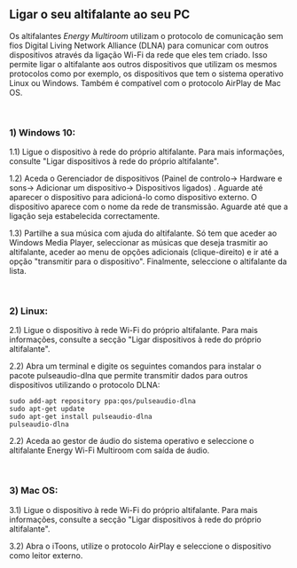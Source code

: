 ## Ligar o seu altifalante ao seu PC

Os altifalantes *Energy Multiroom* utilizam o protocolo de comunicação sem fios Digital Living Network Alliance (DLNA) para comunicar com outros dispositivos através da ligação Wi-Fi da rede que eles tem criado. Isso permite ligar o altifalante aos outros dispositivos que utilizam os mesmos protocolos como por exemplo, os dispositivos que tem o sistema operativo Linux ou Windows. Também é compatível com o protocolo AirPlay de Mac OS. 

<br/>

### 1) Windows 10:

1.1) Ligue o dispositivo à rede do próprio altifalante. Para mais informações, consulte "Ligar dispositivos à rede do próprio altifalante".

1.2) Aceda o Gerenciador de dispositivos (Painel de controlo-> Hardware e sons-> Adicionar um dispositivo-> Dispositivos ligados) . Aguarde até aparecer o dispositivo para adicioná-lo como dispositivo externo. O dispositivo aparece com o nome da rede de transmissão. Aguarde até que a ligação seja estabelecida correctamente. 

1.3) Partilhe a sua música com ajuda do altifalante. Só tem que aceder ao Windows Media Player, seleccionar as músicas que deseja trasmitir ao altifalante, aceder ao menu de opções adicionais (clique-direito) e ir até a opção "transmitir para o dispositivo". Finalmente, seleccione o altifalante da lista.

<br/>

### 2) Linux:

2.1) Ligue o dispositivo à rede Wi-Fi do próprio altifalante. Para mais informações, consulte a secção "Ligar dispositivos à rede do próprio altifalante".
 
2.2) Abra um terminal e digite os seguintes comandos para instalar o pacote pulseaudio-dlna que permite transmitir dados para outros dispositivos utilizando o protocolo DLNA:

	sudo add-apt repository ppa:qos/pulseaudio-dlna
	sudo apt-get update 	
	sudo apt-get install pulseaudio-dlna
	pulseaudio-dlna

2.2) Aceda ao gestor de áudio do sistema operativo e seleccione o altifalante Energy Wi-Fi Multiroom com saída de áudio.

<br/>

### 3) Mac OS:

3.1) Ligue o dispositivo à rede Wi-Fi do próprio altifalante. Para mais informações, consulte a secção "Ligar dispositivos à rede do próprio altifalante".

3.2) Abra o iToons, utilize o protocolo AirPlay e seleccione o dispositivo como leitor externo.
